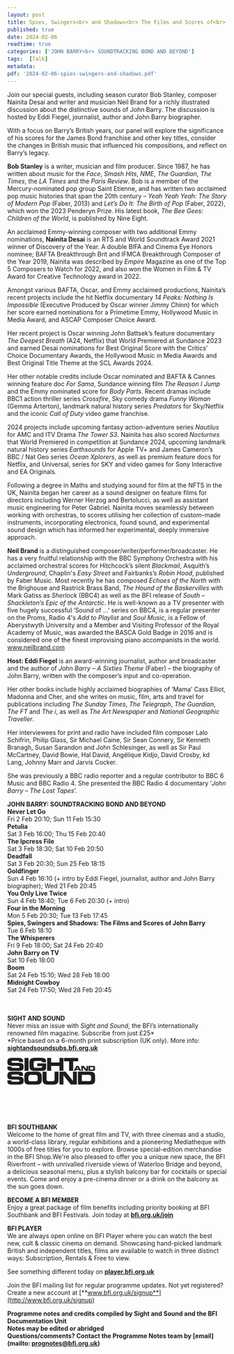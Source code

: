 ```yaml
---
layout: post
title: Spies, Swingers<br> and Shadows<br> The Films and Scores of<br> John Barry
published: true
date: 2024-02-06
readtime: true
categories: ['JOHN BARRY<br> SOUNDTRACKING BOND AND BEYOND']
tags:  [Talk]
metadata: 
pdf: '2024-02-06-spies-swingers-and-shadows.pdf'
---
```


Join our special guests, including season curator Bob Stanley, composer Nainita Desai and writer and musician Neil Brand for a richly illustrated discussion about the distinctive sounds of John Barry. The discussion is hosted by Eddi Fiegel, journalist, author and John Barry biographer.

With a focus on Barry’s British years, our panel will explore the significance of his scores for the James Bond franchise and other key titles, consider the changes in British music that influenced his compositions, and reflect on Barry’s legacy.

**Bob Stanley** is a writer, musician and film producer. Since 1987, he has written about music for the _Face_, _Smash Hits_, _NME_, _The Guardian_, _The Times_, the _LA Times_ and the _Paris Review_. Bob is a member of the Mercury-nominated pop group Saint Etienne, and has written two acclaimed pop music histories that span the 20th century – _Yeah Yeah Yeah: The Story of Modern Pop_ (Faber, 2013) and _Let’s Do It: The Birth of Pop_ (Faber, 2022), which won the 2023 Penderyn Prize. His latest book, _The Bee Gees: Children of the World_, is published by Nine Eight.

An acclaimed Emmy-winning composer with two additional Emmy nominations, **Nainita Desai** is an RTS and World Soundtrack Award 2021 winner of Discovery of the Year. A double BIFA and Cinema Eye Honors nominee; BAFTA Breakthrough Brit and IFMCA Breakthrough Composer of the Year 2019, Nainita was described by _Empire_ Magazine as one of the Top 5 Composers to Watch for 2022, and also won the Women in Film & TV Award for Creative Technology award in 2022.

Amongst various BAFTA, Oscar, and Emmy acclaimed productions, Nainita’s recent projects include the hit Netflix documentary _14 Peaks: Nothing Is Impossible_ (Executive Produced by Oscar winner Jimmy Chinn) for which her score earned nominations for a Primetime Emmy, Hollywood Music in Media Award, and ASCAP Composer Choice Award.

Her recent project is Oscar winning John Battsek’s feature documentary _The Deepest Breath_ (A24, Netflix) that World Premiered at Sundance 2023 and earned Desai nominations for Best Original Score with the Critics’ Choice Documentary Awards, the Hollywood Music in Media Awards and Best Original Title Theme at the SCL Awards 2024.

Her other notable credits include Oscar nominated and BAFTA & Cannes winning feature doc _For Sama_, Sundance winning film _The Reason I Jump_ and the Emmy nominated score for _Body Parts_. Recent dramas include BBC1 action thriller series _Crossfire_, Sky comedy drama _Funny Woman_ (Gemma Arterton), landmark natural history series _Predators_ for Sky/Netflix and the iconic _Call of Duty_ video game franchise.

2024 projects include upcoming fantasy action-adventure series _Nautilus_ for AMC and ITV Drama _The Tower S3_. Nainita has also scored _Nocturnes_ that World Premiered in competition at Sundance 2024, upcoming landmark natural history series _Earthsounds_ for Apple TV+ and James Cameron’s BBC / Nat Geo series _Ocean Xplorers_, as well as premium feature docs for Netflix, and Universal, series for SKY and video games for Sony Interactive and EA Originals.

Following a degree in Maths and studying sound for film at the NFTS in the UK, Nainita began her career as a sound designer on feature films for directors including Werner Herzog and Bertolucci, as well as assistant music engineering for Peter Gabriel. Nainita moves seamlessly between working with orchestras, to scores utilising her collection of custom-made instruments, incorporating electronics, found sound, and experimental sound design which has informed her experimental, deeply immersive approach.

**Neil Brand** is a distinguished composer/writer/performer/broadcaster. He has a very fruitful relationship with the BBC Symphony Orchestra with his acclaimed orchestral scores for Hitchcock’s silent _Blackmail_, Asquith’s _Underground_, Chaplin's _Easy Street_ and Fairbanks’s _Robin Hood_, published by Faber Music. Most recently he has composed _Echoes of the North_ with the Brighouse and Rastrick Brass Band, _The Hound of the Baskervilles_ with Mark Gatiss as _Sherlock_ (BBC4) as well as the BFI release of _South – Shackleton’s Epic of the Antarctic_. He is well-known as a TV presenter with five hugely successful ‘Sound of …’ series on BBC4, is a regular presenter on the Proms, Radio 4's _Add to Playlist_ and _Soul Music_, is a Fellow of Aberystwyth University and a Member and Visiting Professor of the Royal Academy of Music, was awarded the BASCA Gold Badge in 2016 and is considered one of the finest improvising piano accompanists in the world. www.neilbrand.com

**Host: Eddi Fiegel** is an award-winning journalist, author and broadcaster and the author of _John Barry – A Sixties Theme_ (Faber) – the biography of John Barry, written with the composer’s input and co-operation.

Her other books include highly acclaimed biographies of ‘Mama’ Cass Elliot, Madonna and Cher, and she writes on music, film, arts and travel for publications including _The Sunday Times_, _The Telegraph_, _The Guardian_, _The FT_ and _The i_, as well as _The Art Newspaper_ and _National Geographic Traveller_.

Her interviewees for print and radio have included film composer Lalo Schifrin, Philip Glass, Sir Michael Caine, Sir Sean Connery, Sir Kenneth Branagh, Susan Sarandon and John Schlesinger, as well as Sir Paul McCartney, David Bowie, Hal David, Angélique Kidjo, David Crosby, kd Lang, Johnny Marr and Jarvis Cocker.

She was previously a BBC radio reporter and a regular contributor to BBC 6 Music and BBC Radio 4. She presented the BBC Radio 4 documentary ‘_John Barry – The Lost Tapes_’.
<br>

**JOHN BARRY: SOUNDTRACKING BOND AND BEYOND**  
**Never Let Go**  
Fri 2 Feb 20:10; Sun 11 Feb 15:30  
**Petulia**  
Sat 3 Feb 16:00; Thu 15 Feb 20:40  
**The Ipcress File**  
Sat 3 Feb 18:30; Sat 10 Feb 20:50  
**Deadfall**  
Sat 3 Feb 20:30; Sun 25 Feb 18:15  
**Goldfinger**  
Sun 4 Feb 16:10 (+ intro by Eddi Fiegel, journalist, author and John Barry biographer); Wed 21 Feb 20:45  
**You Only Live Twice**  
Sun 4 Feb 18:40; Tue 6 Feb 20:30 (+ intro)  
**Four in the Morning**  
Mon 5 Feb 20:30; Tue 13 Feb 17:45  
**Spies, Swingers and Shadows: The Films and Scores of John Barry**  
Tue 6 Feb 18:10  
**The Whisperers**  
Fri 9 Feb 18:00; Sat 24 Feb 20:40  
**John Barry on TV**  
Sat 10 Feb 18:00  
**Boom**  
Sat 24 Feb 15:10; Wed 28 Feb 18:00  
**Midnight Cowboy**  
Sat 24 Feb 17:50; Wed 28 Feb 20:45  
<BR>
<br>

**SIGHT AND SOUND**<br>
Never miss an issue with _Sight and Sound_, the BFI’s internationally renowned film magazine. Subscribe from just £25*<br>
*Price based on a 6-month print subscription (UK only). More info: [**sightandsoundsubs.bfi.org.uk**](https://sightandsoundsubs.bfi.org.uk/subscribe)

<img style="float: left;" src="/img/sight-and-sound.jpg" width="40%" height="40%"><br><br><br><br><br><br><br><br>

**BFI SOUTHBANK**  
Welcome to the home of great film and TV, with three cinemas and a studio, a world-class library, regular exhibitions and a pioneering Mediatheque with 1000s of free titles for you to explore. Browse special-edition merchandise in the BFI Shop.We&#39;re also pleased to offer you a unique new space, the BFI Riverfront – with unrivalled riverside views of Waterloo Bridge and beyond, a delicious seasonal menu, plus a stylish balcony bar for cocktails or special events. Come and enjoy a pre-cinema dinner or a drink on the balcony as the sun goes down.  

**BECOME A BFI MEMBER**  
Enjoy a great package of film benefits including priority booking at BFI Southbank and BFI Festivals. Join today at [**bfi.org.uk/join**](http://www.bfi.org.uk/join)  

**BFI PLAYER**  
 We are always open online on BFI Player where you can watch the best new, cult &amp; classic cinema on demand. Showcasing hand-picked landmark British and independent titles, films are available to watch in three distinct ways: Subscription, Rentals &amp; Free to view.  

See something different today on [**player.bfi.org.uk**](https://player.bfi.org.uk)  

Join the BFI mailing list for regular programme updates. Not yet registered? Create a new account at [**www.bfi.org.uk/signup**](http://www.bfi.org.uk/signup)

**Programme notes and credits compiled by Sight and Sound and the BFI Documentation Unit  
Notes may be edited or abridged  
Questions/comments? Contact the Programme Notes team by [email](mailto: prognotes@bfi.org.uk)**


<!--stackedit_data:
eyJoaXN0b3J5IjpbMTI2MDk3MTEwM119
-->